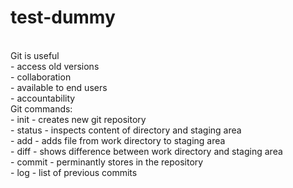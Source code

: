 # test-dummy<br>
<br>
Git is useful <br>
	- access old versions<br>
	- collaboration<br>
	- available to end users<br>
	- accountability<br>
  Git commands:<br>
    - init - creates new git repository<br>
    - status - inspects content of directory and staging area<br>
    - add - adds file from work directory to staging area<br>
    - diff - shows difference between work directory and staging area<br>
    - commit - perminantly stores in the repository<br>
    - log - list of previous commits<br> 
